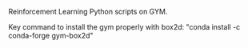Reinforcement Learning Python scripts on GYM. 

Key command to install the gym properly with box2d: "conda install -c conda-forge gym-box2d"
